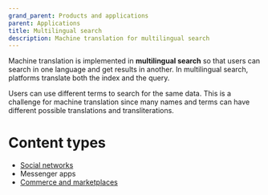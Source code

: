 ```yaml
---
grand_parent: Products and applications
parent: Applications
title: Multilingual search
description: Machine translation for multilingual search
---
```


Machine translation is implemented in **multilingual search** so that users can search in one language and get results in another. In multilingual search, platforms translate both the index and the query.

Users can use different terms to search for the same data. This is a challenge for machine translation since many names and terms can have different possible translations and transliterations.


# Content types

- [Social networks](social-networks.md)
- Messenger apps
- [Commerce and marketplaces](commerce-and-marketplaces.md)
